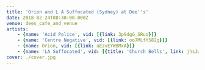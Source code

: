 ```yaml
---
title: 'Orion and L A Suffocated (Sydney) at Dee''s'
date: 2018-02-24T08:30:00.000Z
venue: dees_cafe_and_venue
artists:
    - {name: 'Acid Police', vid: [{link: 3p9dgG_SRuo}]}
    - {name: 'Centre Negative', vid: [{link: oo7MLfY582g}]}
    - {name: Orion, vid: [{link: aEzvEYWBMxA}]}
    - {name: 'LA Suffocated', vid: [{title: 'Church Bells', link: jhsJw6UtH4U}, {link: XqZAqy847ME}, {link: ODbCdlj37aw}, {title: Execution, link: AayI4aa_41Q}]}
cover: ./cover.jpg
---
```

